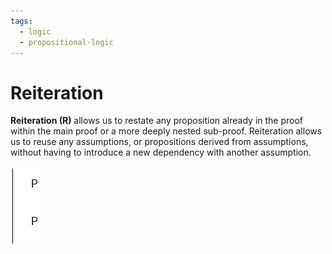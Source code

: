 ```yaml
---
tags:
  - logic
  - propositional-logic
---
```


# Reiteration

**Reiteration (R)** allows us to restate any proposition already in the proof
within the main proof or a more deeply nested sub-proof. Reiteration allows us
to reuse any assumptions, or propositions derived from assumptions, without
having to introduce a new dependency with another assumption.

![](static/reiteration.png)

